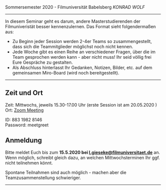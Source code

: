 Sommersemester 2020 - Filmuniversität Babelsberg *KONRAD WOLF*

---

In diesem Seminar geht es darum, andere Masterstudierenden der Filmuniveristät besser kennenzulernen. Das Format sieht folgendermaßen aus:

- Zu Beginn jeder Session werden 2-4er Teams so zusammengestellt, dass sich die Teammitglieder möglichst noch nicht kennen.
- Jede Woche gibt es einen Reihe an verschiedener Fragen, über die im Team gesprochen werden kann - aber nicht muss! Ihr seid völlig frei Eure Gespräche zu gestalten.
- Als Abschluss hinterlasst Ihr Gedanken, Notizen, Bilder, etc. auf dem gemeinsamen Miro-Board (wird noch bereitgestellt).

---

## Zeit und Ort

Zeit: Mittwochs, jeweils 15.30-17.00 Uhr (erste Session ist am 20.05.2020 )
Ort: [Zoom Meeting](https://us02web.zoom.us/j/88319828146?pwd=OG1jY3MwQzlRdkdyNHVJZEtvR0UrUT09)    

ID: 883 1982 8146  
Password: meetgreet  

## Anmeldung

Bitte meldet Euch bis zum **15.5.2020 bei l.gieseke@filmuniversitaet.de** an. Wenn möglich, schreibt gleich dazu, an welchen Mittwochsterminen Ihr ggf. nicht teilnehmen könnt.  

Spontane Teilnahmen sind auch möglich - machen aber die Teamzusammenstellung schwieriger.

---
